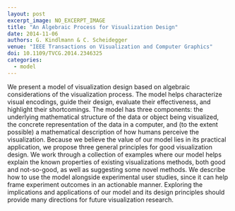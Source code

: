 ```yaml
---
layout: post
excerpt_image: NO_EXCERPT_IMAGE
title: "An Algebraic Process for Visualization Design"
date: 2014-11-06
authors: G. Kindlmann & C. Scheidegger
venue: "IEEE Transactions on Visualization and Computer Graphics"
doi: 10.1109/TVCG.2014.2346325
categories:
  - model
---
```

We present a model of visualization design based on algebraic considerations of the visualization process. The model helps characterize visual encodings, guide their design, evaluate their effectiveness, and highlight their shortcomings. The model has three components: the underlying mathematical structure of the data or object being visualized, the concrete representation of the data in a computer, and (to the extent possible) a mathematical description of how humans perceive the visualization. Because we believe the value of our model lies in its practical application, we propose three general principles for good visualization design. We work through a collection of examples where our model helps explain the known properties of existing visualizations methods, both good and not-so-good, as well as suggesting some novel methods. We describe how to use the model alongside experimental user studies, since it can help frame experiment outcomes in an actionable manner. Exploring the implications and applications of our model and its design principles should provide many directions for future visualization research.
